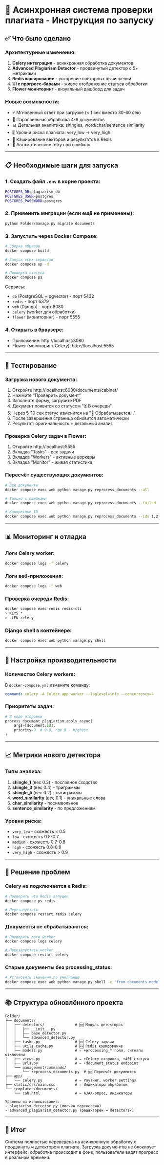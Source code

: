 # 🚀 Асинхронная система проверки плагиата - Инструкция по запуску

## ✅ Что было сделано

### Архитектурные изменения:
1. **Celery интеграция** - асинхронная обработка документов
2. **Advanced Plagiarism Detector** - продвинутый детектор с 5+ метриками
3. **Redis кэширование** - ускорение повторных вычислений
4. **UI с прогресс-барами** - живое отображение статуса обработки
5. **Flower мониторинг** - визуальный дашборд для задач

### Новые возможности:
- ⚡ Мгновенный ответ при загрузке (< 1 сек вместо 30-60 сек)
- 🔄 Параллельная обработка 4-8 документов
- 📊 Детальная аналитика: shingles, word/char/sentence similarity
- 🎚️ Уровни риска плагиата: very_low → very_high
- 💾 Кэширование векторов и результатов в Redis
- 🔁 Автоматические retry при ошибках

---

## 📋 Необходимые шаги для запуска

### 1. Создать файл `.env` в корне проекта:
```bash
POSTGRES_DB=plagiarism_db
POSTGRES_USER=postgres
POSTGRES_PASSWORD=postgres
```

### 2. Применить миграции (если ещё не применены):
```bash
python Folder/manage.py migrate documents
```

### 3. Запустить через Docker Compose:
```bash
# Сборка образов
docker compose build

# Запуск всех сервисов
docker compose up -d

# Проверка статуса
docker compose ps
```

Сервисы:
- `db` (PostgreSQL + pgvector) - порт 5432
- `redis` - порт 6379
- `web` (Django) - порт 8080
- `celery` (worker для обработки)
- `flower` (мониторинг) - порт 5555

### 4. Открыть в браузере:
- Приложение: http://localhost:8080
- Flower (мониторинг Celery): http://localhost:5555

---

## 🧪 Тестирование

### Загрузка нового документа:
1. Откройте http://localhost:8080/documents/cabinet/
2. Нажмите "Проверить документ"
3. Заполните форму, загрузите PDF
4. Документ появится со статусом "⏳ В очереди"
5. Через 5-10 сек статус изменится на "🔄 Обрабатывается..."
6. После завершения страница обновится автоматически
7. Результат: оригинальность + детальный анализ

### Проверка Celery задач в Flower:
1. Откройте http://localhost:5555
2. Вкладка "Tasks" - все задачи
3. Вкладка "Workers" - активные воркеры
4. Вкладка "Monitor" - живая статистика

### Пересчёт существующих документов:
```bash
# Все документы
docker compose exec web python manage.py reprocess_documents --all

# Только с ошибками
docker compose exec web python manage.py reprocess_documents --failed

# Конкретные ID
docker compose exec web python manage.py reprocess_documents --ids 1,2,3
```

---

## 📊 Мониторинг и отладка

### Логи Celery worker:
```bash
docker compose logs -f celery
```

### Логи веб-приложения:
```bash
docker compose logs -f web
```

### Проверка очереди Redis:
```bash
docker compose exec redis redis-cli
> KEYS *
> LLEN celery
```

### Django shell в контейнере:
```bash
docker compose exec web python manage.py shell
```

---

## 🔧 Настройка производительности

### Количество Celery workers:
В `docker-compose.yml` измените команду:
```yaml
command: celery -A Folder.app worker --loglevel=info --concurrency=4
```

### Приоритеты задач:
```python
# В коде отправки
process_document_plagiarism.apply_async(
    args=[document.id],
    priority=9  # 0-9, где 9 - highest
)
```

---

## 📈 Метрики нового детектора

### Типы анализа:
1. **shingle_1** (вес 0.3) - пословное сходство
2. **shingle_3** (вес 0.4) - триграммы
3. **shingle_5** (вес 0.2) - пятиграммы
4. **word_similarity** (вес 0.1) - уникальные слова
5. **char_similarity** - посимвольное
6. **sentence_similarity** - по предложениям

### Уровни риска:
- `very_low` - схожесть < 0.5
- `low` - схожесть 0.5-0.7
- `medium` - схожесть 0.7-0.8
- `high` - схожесть 0.8-0.9
- `very_high` - схожесть > 0.9

---

## 🐛 Решение проблем

### Celery не подключается к Redis:
```bash
# Проверить что Redis запущен
docker compose ps redis

# Перезапустить
docker compose restart redis celery
```

### Документы не обрабатываются:
```bash
# Проверить логи worker
docker compose logs celery

# Перезапустить worker
docker compose restart celery
```

### Старые документы без processing_status:
```bash
# Установить значения по умолчанию
docker compose exec web python manage.py shell -c "from documents.models import Document; Document.objects.filter(processing_status__isnull=True).update(processing_status='completed')"
```

---

## 📚 Структура обновлённого проекта

```
Folder/
├── documents/
│   ├── detectors/              # 🆕 Модуль детекторов
│   │   ├── __init__.py
│   │   ├── base_detector.py
│   │   └── advanced_detector.py
│   ├── tasks.py                # 🆕 Celery задачи
│   ├── utils_cache.py          # 🆕 Redis кэширование
│   ├── models.py               # ✏️ +processing_* поля, сигналы отключены
│   ├── views.py                # ✏️ +Celery отправка, +API статуса
│   ├── urls.py                 # ✏️ +document_status endpoint
│   └── management/commands/
│       └── reprocess_documents.py  # 🆕 Пересчёт документов
├── app/
│   └── celery.py               # ✏️ Роутинг, worker settings
├── static/css/main.css         # ✏️ Индикаторы обработки
└── templates/documents/
    └── cab.html                # ✏️ AJAX-опрос, индикаторы

Удалены из использования:
- plagiarism_detector.py (логика перенесена)
- advanced_plagiarism_detector.py (рефакторен → detectors/)
```

---

## 🎉 Итог

Система полностью переведена на асинхронную обработку с продвинутым детектором плагиата. Загрузка документов не блокирует интерфейс, обработка происходит в фоне, пользователи видят прогресс в реальном времени.
